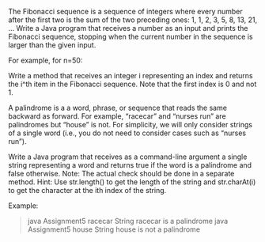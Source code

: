 <!-- Numbers & Sequences
Primes, Fibonacci, Palindrome,… -->
<!-- Assignment 1 -->
<!-- Perfect number is a positive number that is equal to the sum of its proper divisors (i.e., the sum of its positive divisors excluding the number itself). 
For example, the sum of the proper divisors of 28 would be 1 + 2 + 4 + 7 + 14 = 28, which means that 28 is a perfect number. 
The sum of the proper divisors of 24, however, would be 1 + 2 + 3 + 4 + 6 + 8 + 12 = 36, which means that 24 is not a perfect number.

Write a Java program that prints to the screen all the perfect numbers under 1000.

Use a method called isPrefectNumber(…) in your program. The method should receive as input a number and return a boolean stating whether the number is a perfect number. -->


<!-- Assignment 2 -->
The Fibonacci sequence is a sequence of integers where every number after the first two is the sum of the two preceding ones: 
	1, 1, 2, 3, 5, 8, 13, 21, …
Write a Java program that receives a number as an input and prints the Fibonacci sequence, stopping when the current number in the sequence is larger than the given input. 

For example, for n=50:
 
<!-- Assignment 3 -->
Write a method that receives an integer i representing an index and returns the i^th item in the Fibonacci sequence. Note that the first index is 0 and not 1.

<!-- Assignment 4 (BONUS) -->
A palindrome is a a word, phrase, or sequence that reads the same backward as forward. For example, “racecar” and “nurses run” are palindromes but “house” is not. 
For simplicity, we will only consider strings of a single word (i.e., you do not need to consider cases such as “nurses run”).

Write a Java program that receives as a command-line argument a single string representing a word and returns true if the word is a palindrome and false otherwise. 
Note: The actual check should be done in a separate method. 
Hint: Use str.length() to get the length of the string and str.charAt(i) to get the character at the ith index of the string. 

Example: 
> java Assignment5 racecar 
String racecar is a palindrome
> java Assignment5 house
String house is not a palindrome
